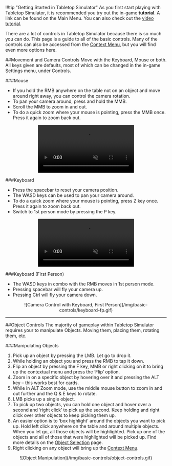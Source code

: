 !!!tip "Getting Started in Tabletop Simulator"
    As you first start playing with Tabletop Simulator, it is recommended you try out the in-game **tutorial**. A link can be found on the Main Menu. You can also check out the [video tutorial](/getting-started/video-tutorials#basic-controls).

There are a lot of controls in Tabletop Simulator because there is so much you can do. This page is a guide to all of the basic controls. Many of the controls can also be accessed from the [Context Menu](context-menu), but you will find even more options here.

##Movement and Camera Controls
Move with the Keyboard, Mouse or both. All keys given are defaults, most of which can be changed in the in-game Settings menu, under Controls.

###Mouse
* If you hold the RMB anywhere on the table not on an object and move around right away, you can control the camera rotation.
* To pan your camera around, press and hold the MMB.
* Scroll the MMB to zoom in and out.
* To do a quick zoom where your mouse is pointing, press the MMB once. Press it again to zoom back out.

<center>
    <video controls
        autoPlay
        muted
        src="/Tabletop-Simulator-Documentation/img/basic-controls/mouse.webm">
        Sorry, your browser doesn't support embedded videos.
    </video>
</center>

###Keyboard
* Press the spacebar to reset your camera position.
* The WASD keys can be used to pan your camera around.
* To do a quick zoom where your mouse is pointing, press Z key once. Press it again to zoom back out.
* Switch to 1st person mode by pressing the P key.

<center>
    <video controls
        autoPlay
        muted
        src="/Tabletop-Simulator-Documentation/img/basic-controls/keyboard.webm">
        Sorry, your browser doesn't support embedded videos.
    </video>
</center>

###Keyboard (First Person)
* The WASD keys in combo with the RMB moves in 1st person mode.
* Pressing spacebar will fly your camera up.
* Pressing Ctrl will fly your camera down.

<center>![Camera Control with Keyboard, First Person](/img/basic-controls/keyboard-fp.gif)</center>

---


##Object Controls
The majority of gameplay within Tabletop Simulator requires your to manipulate Objects. Moving them, placing them, rotating them, etc.

###Manipulating Objects
1. Pick up an object by pressing the LMB. Let go to drop it.
2. While holding an object you and press the RMB to tap it down.
3. Flip an object by pressing the F key, MMB or right clicking on it to bring up the contextual menu and press the ‘Flip’ option.
4. Zoom in on a specific object by hovering over it and pressing the ALT key – this works best for cards.
5. While in ALT Zoom mode, use the middle mouse button to zoom in and out further and the Q & E keys to rotate.
6. LMB picks up a single object.
7. To pick up two objects, you can hold one object and hover over a second and ‘right click’ to pick up the second. Keep holding and right click over other objects to keep picking them up.
8. An easier option is to ‘box highlight’ around the objects you want to pick up. Hold left click anywhere on the table and around multiple objects. When you let go, all those objects will be highlighted. Pick up one of the objects and all of those that were highlighted will be picked up. Find more details on the [Object Selection](object-selection) page.
9. Right clicking on any object will bring up the [Context Menu](context-menu).

<center>![Object Manipulation](/img/basic-controls/object-controls.gif)</center>
